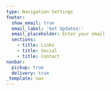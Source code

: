 ```yaml
---
type: Navigation Settings
footer:
  show_email: true
  email_label: 'Get Updates:'
  email_placeholder: Enter your email
  sections:
    - title: Links
    - title: Social
    - title: Contact
navbar:
  pickup: true
  delivery: true
_template: nav
---
```




